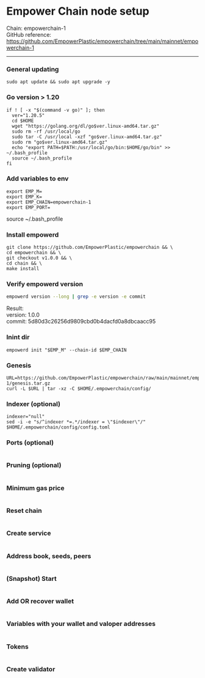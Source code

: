 # Empower Chain node setup
Chain: empowerchain-1    
GitHub reference: https://github.com/EmpowerPlastic/empowerchain/tree/main/mainnet/empowerchain-1
____

### General updating
```
sudo apt update && sudo apt upgrade -y
```

### Go version > 1.20
```
if ! [ -x "$(command -v go)" ]; then
  ver="1.20.5"
  cd $HOME
  wget "https://golang.org/dl/go$ver.linux-amd64.tar.gz"
  sudo rm -rf /usr/local/go
  sudo tar -C /usr/local -xzf "go$ver.linux-amd64.tar.gz"
  sudo rm "go$ver.linux-amd64.tar.gz"
  echo "export PATH=$PATH:/usr/local/go/bin:$HOME/go/bin" >> ~/.bash_profile
  source ~/.bash_profile
fi
```

### Add variables to env
```
export EMP_M=
export EMP_K=
export EMP_CHAIN=empowerchain-1
export EMP_PORT=
```
source ~/.bash_profile 

### Install empowerd
```
git clone https://github.com/EmpowerPlastic/empowerchain && \
cd empowerchain && \
git checkout v1.0.0 && \
cd chain && \
make install
```

### Verify empowerd version
```bash
empowerd version --long | grep -e version -e commit
```
Result:    
version: 1.0.0    
commit: 5d80d3c26256d9809cbd0b4dacfd0a8dbcaacc95

### Inint dir
```
empowerd init "$EMP_M" --chain-id $EMP_CHAIN
```

### Genesis
```
URL=https://github.com/EmpowerPlastic/empowerchain/raw/main/mainnet/empowerchain-1/genesis.tar.gz
curl -L $URL | tar -xz -C $HOME/.empowerchain/config/
```

### Indexer (optional)
```
indexer="null"
sed -i -e "s/^indexer *=.*/indexer = \"$indexer\"/" $HOME/.empowerchain/config/config.toml
```

### Ports (optional)
```

```

### Pruning (optional)
```

```

### Minimum gas price
```

```

### Reset chain
```

```

### Create service
```

```

### Address book, seeds, peers
```

```

### (Snapshot) Start
```

```

### Add OR recover wallet
```

```

### Variables with your wallet and valoper addresses
```

```

### Tokens 
```

```

### Create validator
```

```

###
```

```

###
```

```

###
```

```
